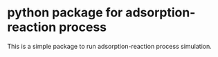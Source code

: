 # python package for adsorption-reaction process

This is a simple package to run adsorption-reaction process simulation.
